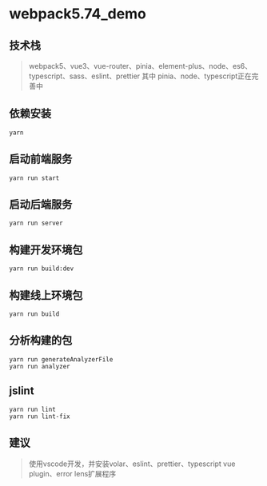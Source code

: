 # webpack5.74_demo

## 技术栈
> webpack5、vue3、vue-router、pinia、element-plus、node、es6、typescript、sass、eslint、prettier
其中 pinia、node、typescript正在完善中

## 依赖安装
```
yarn
```

## 启动前端服务
```
yarn run start
```

## 启动后端服务
```
yarn run server
```

## 构建开发环境包
```
yarn run build:dev
```

## 构建线上环境包
```
yarn run build
```

## 分析构建的包
```
yarn run generateAnalyzerFile
yarn run analyzer
```

## jslint
```
yarn run lint
yarn run lint-fix
```

## 建议
> 使用vscode开发，并安装volar、eslint、prettier、typescript vue plugin、error lens扩展程序